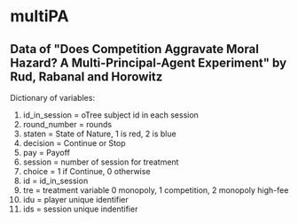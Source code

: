 # multiPA
## Data of "Does Competition Aggravate Moral Hazard? A Multi-Principal-Agent Experiment" by Rud, Rabanal and Horowitz

Dictionary of variables: 
  1. id_in_session = oTree subject id in each session 
  2. round_number = rounds
  3. staten = State of Nature, 1 is red, 2 is blue 
  4. decision = Continue or Stop
  5. pay = Payoff 
  6. session = number of session for treatment
  7. choice = 1 if Continue, 0 otherwise
  8. id = id_in_session
  9. tre = treatment variable 0 monopoly, 1 competition, 2 monopoly high-fee
  10. idu = player unique identifier 
  11. ids = session unique indentifier

